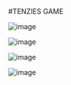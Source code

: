 #TENZIES GAME                       


![image](https://user-images.githubusercontent.com/71688954/162590408-d0c8bd6f-12b5-4423-927d-add0b1671f85.png)


![image](https://user-images.githubusercontent.com/71688954/162590419-50bf4b48-4ff4-4bf5-9bcf-3cf56b4b0892.png)


![image](https://user-images.githubusercontent.com/71688954/162590436-eaa28d4a-899a-4f56-ae40-7c762a9ea64d.png)


![image](https://user-images.githubusercontent.com/71688954/162590464-81b0eb4b-7bbd-4818-a376-56d8ea68ad0c.png)




